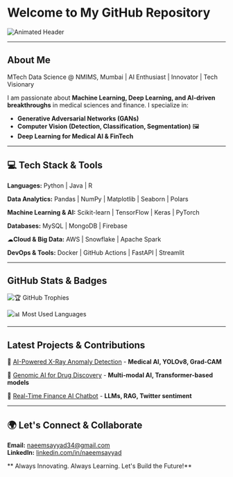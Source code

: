 #  Welcome to My GitHub Repository

![Animated Header](https://readme-typing-svg.herokuapp.com?font=Fira+Code&weight=600&size=30&pause=1000&color=F39C12&width=700&height=65&lines=Data+Science+%7C+Machine+Learning+%7C+Deep+Learning;Computer+Vision+%7C+Medical+AI+%7C+GenAI;Coding+%7C+AI+Research+%7C+Innovation)

---

## About Me
 MTech Data Science @ NMIMS, Mumbai | AI Enthusiast | Innovator | Tech Visionary

I am passionate about **Machine Learning, Deep Learning, and AI-driven breakthroughs** in medical sciences and finance. I specialize in:
- **Generative Adversarial Networks (GANs)** 
- **Computer Vision (Detection, Classification, Segmentation)** 🖼
- **Deep Learning for Medical AI & FinTech** 

---

## 💻 Tech Stack & Tools
 **Languages:** Python  | Java  | R 

 **Data Analytics:** Pandas | NumPy | Matplotlib | Seaborn | Polars

 **Machine Learning & AI:** Scikit-learn | TensorFlow | Keras | PyTorch

 **Databases:** MySQL | MongoDB | Firebase

☁**Cloud & Big Data:** AWS | Snowflake | Apache Spark

 **DevOps & Tools:** Docker | GitHub Actions | FastAPI | Streamlit

---

##  GitHub Stats & Badges

![🏆 GitHub Trophies](https://github-profile-trophy.vercel.app/?username=naeem-sayyad&theme=dracula&no-frame=true&margin-w=5)

![📊 Most Used Languages](https://github-readme-stats.vercel.app/api/top-langs/?username=naeem-sayyad&layout=compact&theme=radical&hide_border=true)

---

##  Latest Projects & Contributions
🌟 [AI-Powered X-Ray Anomaly Detection](https://github.com/naeem-sayyad/X-Ray-Detection) - **Medical AI, YOLOv8, Grad-CAM** 

🌟 [Genomic AI for Drug Discovery](https://github.com/naeem-sayyad/Genomics-ML) - **Multi-modal AI, Transformer-based models** 

🌟 [Real-Time Finance AI Chatbot](https://github.com/naeem-sayyad/Finance-RAG) - **LLMs, RAG, Twitter sentiment** 

---

## 🌍 Let's Connect & Collaborate
 **Email:** [naeemsayyad34@gmail.com](mailto:naeemsayyad34@gmail.com)  
 **LinkedIn:** [linkedin.com/in/naeemsayyad](https://www.linkedin.com/in/naeemsayyad/)  

 ** Always Innovating. Always Learning. Let's Build the Future!** 
